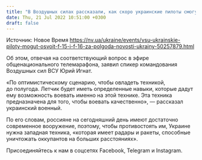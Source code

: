 ```yaml
---
title: "В Воздушных силах рассказали, как скоро украинские пилоты смогут освоить F-15 и F-16"
date: Thu, 21 Jul 2022 10:51:00 +0300
draft: false
---
```

Источник: Новое Время https://nv.ua/ukraine/events/vsu-ukrainskie-piloty-mogut-osvoit-f-15-i-f-16-za-polgoda-novosti-ukrainy-50257879.html


Об этом, отвечая на соответствующий вопрос в эфире общенационального телемарафона, заявил спикер командования Воздушных сил ВСУ Юрий Игнат.

«По оптимистическому сценарию, чтобы овладеть техникой, до полугода. Летчик будет иметь определенные навыки, которые дадут ему возможность воевать именно на этой технике. Эта техника предназначена для того, чтобы воевать качественно», — рассказал украинский военный.

По его словам, россияне на сегодняшний день имеют достаточно современное вооружение, поэтому, чтобы противостоять им, Украине нужна западная техника, «которая имеет радары и ракеты, способные уничтожать оккупантов на больших расстояниях».

Присоединяйтесь к нам в соцсетях Facebook, Telegram и Instagram.
